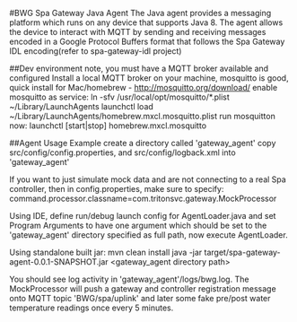 #BWG Spa Gateway Java Agent
The Java agent provides a messaging platform which runs on any
device that supports Java 8. The agent allows the device to interact with
MQTT by sending and receiving messages encoded
in a Google Protocol Buffers format that follows the Spa Gateway IDL encoding(refer to spa-gateway-idl project)


##Dev environment note, you must have a MQTT broker available and configured
Install a local MQTT broker on your machine,
mosquitto is good, quick install for Mac/homebrew - http://mosquitto.org/download/
enable mosquitto as service:
ln -sfv /usr/local/opt/mosquitto/*.plist ~/Library/LaunchAgents
launchctl load ~/Library/LaunchAgents/homebrew.mxcl.mosquitto.plist
run mosquitton now:
launchctl [start|stop] homebrew.mxcl.mosquitto


##Agent Usage Example
create a directory called 'gateway_agent'
copy src/config/config.properties, and src/config/logback.xml into 'gateway_agent'

If you want to just simulate mock data and are not connecting to a real Spa controller,
then in config.properties, make sure to specify:
command.processor.classname=com.tritonsvc.gateway.MockProcessor

Using IDE, define run/debug launch config for AgentLoader.java and set Program Arguments to have one argument
which should be set to the 'gateway_agent' directory specified as full path, now execute AgentLoader.

Using standalone built jar:
mvn clean install
java -jar target/spa-gateway-agent-0.0.1-SNAPSHOT.jar <gateway_agent directory path>


You should see log activity in 'gateway_agent'/logs/bwg.log. The MockProcessor will push
a gateway and controller registration message onto MQTT topic 'BWG/spa/uplink' and later some
fake pre/post water temperature readings once every 5 minutes.

    

